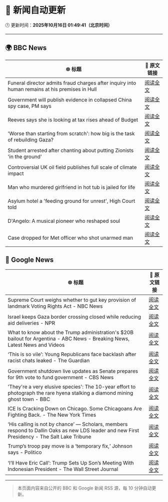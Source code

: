 # 🧠 新闻自动更新

🕒 更新时间：**2025年10月16日 01:49:41（北京时间）**

---

## 🌍 BBC News

| 🌐 标题 | 🔗 原文链接 |
|--------|-------------|
| Funeral director admits fraud charges after inquiry into human remains at his premises in Hull | [阅读全文](https://www.bbc.com/news/articles/cwyplw17897o?at_medium=RSS&at_campaign=rss) |
| Government will publish evidence in collapsed China spy case, PM says | [阅读全文](https://www.bbc.com/news/articles/cql9v6x4wpzo?at_medium=RSS&at_campaign=rss) |
| Reeves says she is looking at tax rises ahead of Budget | [阅读全文](https://www.bbc.com/news/articles/c2drpzxpkp3o?at_medium=RSS&at_campaign=rss) |
| 'Worse than starting from scratch': how big is the task of rebuilding Gaza? | [阅读全文](https://www.bbc.com/news/articles/cr5e4ee9r13o?at_medium=RSS&at_campaign=rss) |
| Student arrested after chanting about putting Zionists 'in the ground' | [阅读全文](https://www.bbc.com/news/articles/ce8gdelw79po?at_medium=RSS&at_campaign=rss) |
| Controversial UK oil field publishes full scale of climate impact | [阅读全文](https://www.bbc.com/news/articles/ce3xzgdqw3ro?at_medium=RSS&at_campaign=rss) |
| Man who murdered girlfriend in hot tub is jailed for life | [阅读全文](https://www.bbc.com/news/articles/cvgvx134d86o?at_medium=RSS&at_campaign=rss) |
| Asylum hotel a 'feeding ground for unrest', High Court told | [阅读全文](https://www.bbc.com/news/articles/cy8v9jzn5zgo?at_medium=RSS&at_campaign=rss) |
| D'Angelo: A musical pioneer who reshaped soul | [阅读全文](https://www.bbc.com/news/articles/c62e5e3j75vo?at_medium=RSS&at_campaign=rss) |
| Case dropped for Met officer who shot unarmed man | [阅读全文](https://www.bbc.com/news/articles/c4gjqeyy834o?at_medium=RSS&at_campaign=rss) |

## 📰 Google News

| 🌐 标题 | 🔗 原文链接 |
|--------|-------------|
| Supreme Court weighs whether to gut key provision of landmark Voting Rights Act - NBC News | [阅读全文](https://news.google.com/rss/articles/CBMivwFBVV95cUxOclUyNFJDRFMyT292MHEwQkhiQzJNd1owTnZIUlRyNnRMbjZ5em0zMUNyZmF1a3F4ekdqVTctVFB4NWFhcC1BVXhNVWx4QlU0ekhGVnoyTGVESjBRcjBOMU5rUGhyZmhOMnFfbVZkRGNTNFRCNVBSYnZ2MW1MdXBWMUpNcjRCY2Z4ekE2UTVvX01EZ3lFQlZTdjhTWG5PVEZhQklMcVZXanhXWExMdFF6cVc4N1AxMERJWFRiaUlWWdIBVkFVX3lxTE5KRmk0N2wyNWFwa3JCQTN4VjRCNWI4UW9mM1NlamM0dnpjM1lORVpWeXJvZDB5V2stTE9wRXVMN1A3N3ZHRGVscVZfSEhFdm1LUVMzeHR3?oc=5) |
| Israel keeps Gaza border crossing closed while reducing aid deliveries - NPR | [阅读全文](https://news.google.com/rss/articles/CBMiggFBVV95cUxOSkFjWVdxM2lYbkJqMS10aEpJYzY1R01oOXh0eHZtSlVxTXhKaFZLUG5KWXFNY1FJSGdGdU9jMV9kLVd4ZENoTjVYRXN1Z3VncUpTa1hfQzRNVllPb1cyTHNNcml6bjZJUUlSSHhFblZVVm1OYzFLSGozX1VDeDQwWXlR?oc=5) |
| What to know about the Trump administration's $20B bailout for Argentina - ABC News - Breaking News, Latest News and Videos | [阅读全文](https://news.google.com/rss/articles/CBMimgFBVV95cUxNOTQzSnBsdjMtc2Y0UnBrTlNKU1hETEx5dUhXNFBaOU1rNjhZVTRMZnIwOERfbzJ2QW9JUl9rbWJJdTRzYWVXNVJ1S1p3TUQ4V1lQNkRuaTBkWGpYWDJqYnVTUVVuSUJtd0NyOEZoMXVVM2ExREYtVERVZjVBYUFoaVBBcDlIYmNLcXUtNXZvUTdqdFAyQ2s3c2p30gGfAUFVX3lxTE9GZTZtcmpNRVVqM1J3eko1amlCUkZTV1N5LWNodFhUVjVqSzlObUNPcl83MFF3VDEzWi1OMXVGVXZwWXRNcjRCWl9NYkR1bVY3bmhZU1hWOUlaZXpabUowajh0SllLekdfaS13V0FVMlZtd2U1d2kyLVRITU5UcUpkOVR3UFFDWmNOd190eWVRM3l4LVJYb2s4NHZMRHdvNA?oc=5) |
| ‘This is so vile’: Young Republicans face backlash after racist chats leaked - The Guardian | [阅读全文](https://news.google.com/rss/articles/CBMioAFBVV95cUxONXVxX1VGdkprTUxJWjJkeGpjWnV1blI1SDRpNU1XQVlTZ2Qzd3I4dUV5elZqWmJfTmRnQnJxTHlyNFVFVkVjS1dhblBNcVgzQmJVYzRNOV9KZWloc0NzdHdhQ2QxZFhSWHEtOFhqRFBLN1M4N29rOEltc1dBQ0gwYWV5dVB2TWRZSGk3d0ItZ0thdEEybUZlOE10RG1KejRJ?oc=5) |
| Government shutdown live updates as Senate prepares for 9th vote to fund government - CBS News | [阅读全文](https://news.google.com/rss/articles/CBMingFBVV95cUxNLWpCdy1aODI5TlFKR0Q2U2t6UTZyb0JjWU16SWZESW50UWIwNGJaN2g0aG5HRTh2LVBvOEROOGQwdEJiQ1RpMGlXeVZLbjQ4NHdVTEtIRnVvSTlMQUpscXU4bDdsZWVCS3VTdFp6N0pkSEpDV1FrSVRBRzk3VW5IaHMydGYwYjdIMHRQQlRHLXhEc3ozMVM1V0FEcVJMQdIBowFBVV95cUxQX09IVWdGSUxzeGYyVDVjbm5QRm1ZRy1HR0VldlJCTFpaaGZ4WnNFYUd2aEhCdmFMSXRpS0lMNEdqYWxlMTZWZGM4ajVQMjF0dmhyWXczNFo0MFE4Smd0S0NpWTFZYzZjQmFUY29hWVVZMW1Pajh5Si1uZmxYN1NXNEdoelhGekJ2UVl2MURjZEpKb3BJYkc5YXRaVkFxY3ZRZG5F?oc=5) |
| 'They're a very elusive species': The 10-year effort to photograph the rare hyena stalking a diamond mining ghost town - BBC | [阅读全文](https://news.google.com/rss/articles/CBMimwFBVV95cUxPcUo5X0RDLVk1ZTl3Ql8yVTJ1dFNOLUFOYTNmSGVtSUlBYTcwbVgyb1ZkVUVONlZmcDNjS0tXYXN0NjV2b0FTemRJTzh5MUR4SnNFNHJ3MDNfRmxMNnBXYklKVU1PcExOX0d4RDJKZFAxZVpKU2pqRHVIc29BNXFuTjhfaC1WX2ZEWGpLd3hjcDRtM0RIQmJsLTl0SQ?oc=5) |
| ICE Is Cracking Down on Chicago. Some Chicagoans Are Fighting Back. - The New York Times | [阅读全文](https://news.google.com/rss/articles/CBMibEFVX3lxTE9oZWxwUENLMnEyeWJDS3c5TEl4Wml1NmxNLWJDYWJfVGtiaDN3RWlpNGgwdzFTM19MQ0IwTGVlRk55c1Q3d3ltZkhzODc1Q0g1V3NuX3RxSGNsRFNGaGFVZTRvdG9ib01sS0Jmaw?oc=5) |
| ‘His calling is not by chance’ — Scholars, members respond to Dallin Oaks as new LDS leader and new First Presidency - The Salt Lake Tribune | [阅读全文](https://news.google.com/rss/articles/CBMigwFBVV95cUxQRnRsVEVnSlA4cS1yaDlJMGVuaUIzU2F3cV80V2VZVE9ORVdTTVEwMUxXS3JZSzJUZ1M4SzRubGxlSVY5N1pMQ3pDWVRCZlRCMWpkckttd3MtZU5ReHk2aHRtZllUTkx1aDZ1VVROcFB4akpyLU43Vi01dzRnSEZCRW5xVQ?oc=5) |
| Trump’s troop pay move is a ‘temporary fix,’ Johnson says - Politico | [阅读全文](https://news.google.com/rss/articles/CBMilwFBVV95cUxPMmZ3dkY5bHFvT3NlWV9CTjg4V1N4ZkE0SHlmdHVNZEpicXBxX0lOdkp0dWdxMldRSWE4ZjVxOC1FMkh0dnM1cFBhRGdIS1NKOXhTTnYwZ3hheU83b1dZRmZKT1BrT2JSZ0RUQWVkT21QY29GTmROUXg5ZnhIUzhnUmNDWlQwTnlTd2ZsemZwbW1SV0kwaXYw?oc=5) |
| ‘I’ll Have Eric Call’: Trump Sets Up Son’s Meeting With Indonesian President - The Wall Street Journal | [阅读全文](https://news.google.com/rss/articles/CBMirAFBVV95cUxNb0NvR0FySFhkcXVqbTdWVDE3TGZJdWNneVZWcjZnbXhVVnBQNzJKd1lOQi14YWNrOFBEUV9ac216ZHhVb3hzX0lXRVBXVFVHNHNLVzd2MjBYQURFckIwMkFZRWVEVjREd2dHc1dya29TSlBzNXh6T2Fab2d1Ukt0ODR4WWozbVdrYWttbTNrLXNYSldNbTkxMzhnVnhLWEJmSHJtaDF1UTZmejRO?oc=5) |

---
> 本页面内容来自公开的 BBC 和 Google 新闻 RSS 源，每 10 分钟自动更新。